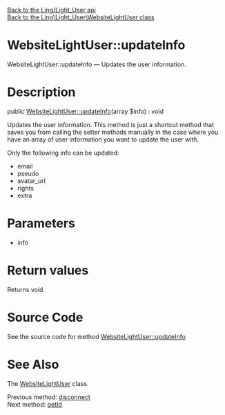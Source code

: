 [Back to the Ling/Light_User api](https://github.com/lingtalfi/Light_User/blob/master/doc/api/Ling/Light_User.md)<br>
[Back to the Ling\Light_User\WebsiteLightUser class](https://github.com/lingtalfi/Light_User/blob/master/doc/api/Ling/Light_User/WebsiteLightUser.md)


WebsiteLightUser::updateInfo
================



WebsiteLightUser::updateInfo — Updates the user information.




Description
================


public [WebsiteLightUser::updateInfo](https://github.com/lingtalfi/Light_User/blob/master/doc/api/Ling/Light_User/WebsiteLightUser/updateInfo.md)(array $info) : void




Updates the user information.
This method is just a shortcut method that saves you from calling the setter methods manually
in the case where you have an array of user information you want to update the user with.


Only the following info can be updated:
- email
- pseudo
- avatar_url
- rights
- extra




Parameters
================


- info

    


Return values
================

Returns void.








Source Code
===========
See the source code for method [WebsiteLightUser::updateInfo](https://github.com/lingtalfi/Light_User/blob/master/WebsiteLightUser.php#L218-L236)


See Also
================

The [WebsiteLightUser](https://github.com/lingtalfi/Light_User/blob/master/doc/api/Ling/Light_User/WebsiteLightUser.md) class.

Previous method: [disconnect](https://github.com/lingtalfi/Light_User/blob/master/doc/api/Ling/Light_User/WebsiteLightUser/disconnect.md)<br>Next method: [getId](https://github.com/lingtalfi/Light_User/blob/master/doc/api/Ling/Light_User/WebsiteLightUser/getId.md)<br>

